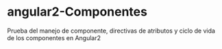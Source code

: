 # angular2-Componentes
Prueba del manejo de componente, directivas de atributos y ciclo de vida de los componentes en Angular2
